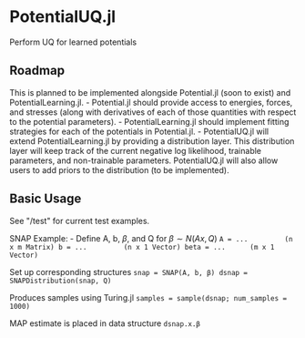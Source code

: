 # PotentialUQ.jl
Perform UQ for learned potentials

## Roadmap

This is planned to be implemented alongside Potential.jl (soon to exist) and PotentialLearning.jl.
    - Potential.jl should provide access to energies, forces, and stresses (along with derivatives of each of those quantities with respect to the potential parameters).
    - PotentialLearning.jl should implement fitting strategies for each of the potentials in Potential.jl. 
    - PotentialUQ.jl will extend PotentialLearning.jl by providing a distribution layer. This distribution layer will keep track of the current negative log likelihood, trainable parameters, and non-trainable parameters. PotentialUQ.jl will also allow users to add priors to the distribution (to be implemented). 

## Basic Usage
See "/test" for current test examples.

SNAP Example:
    - Define A, b, $\beta$, and Q for $\beta \sim N(Ax, Q)$ 
`
    A = ...         (n x m Matrix)
    b = ...         (n x 1 Vector)
    beta = ...      (m x 1 Vector)
`

Set up corresponding structures
`
snap = SNAP(A, b, β)
dsnap = SNAPDistribution(snap, Q)
`

Produces samples using Turing.jl
`
samples = sample(dsnap; num_samples = 1000)
`

MAP estimate is placed in data structure
`
dsnap.x.β
`


